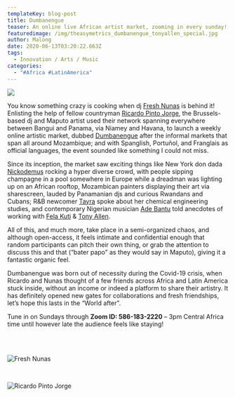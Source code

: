 ```yaml
---
templateKey: blog-post
title: Dumbanengue
teaser: An online live African artist market, zooming in every sunday!
featuredimage: /img/theasymetrics_dumbanengue_tonyallen_special.jpg
author: Malong
date: 2020-06-13T03:20:22.663Z
tags:
  - Innovation / Arts / Music
categories:
  - "#Africa #LatinAmerica"
---
```

![](/img/theasymetrics_dumbanengue_definition.jpg)

You know something crazy is cooking when dj [Fresh Nunas](https://www.mixcloud.com/deadfresh/) is behind it! Enlisting the help of fellow countryman [Ricardo Pinto Jorge](https://www.instagram.com/ricardopintojorge/), the Brussels-based dj and Maputo artist used their network spanning everywhere between Bangui and Panama, via Niamey and Havana, to launch a weekly online artistic market, dubbed [Dumbanengue](https://www.facebook.com/operacao.producao.7) after the informal markets that span all around Mozambique; and with Spanglish, Portuñol, and Franglais as official languages, the event sounded like something I could not miss.

Since its inception, the market saw exciting things like New York don dada [Nickodemus](https://soundcloud.com/nickodemusnyc) rocking a hyper diverse crowd, with people sipping champagne in a pool somewhere in Europe while a dreadman was lighting up on an African rooftop, Mozambican painters displaying their art via sharescreen, lauded by Panamanian djs and curious Rwandans and Cubans; R&B newcomer [Tayra](https://soundcloud.com/tayra-alline) spoke about her chemical engineering studies, and contemporary Nigerian musician [Ade Bantu](https://en.wikipedia.org/wiki/Ad%C3%A9_Bantu) told anecdotes of working with [Fela Kuti](https://en.wikipedia.org/wiki/Fela_Kuti) & [Tony Allen](https://en.wikipedia.org/wiki/Tony_Allen_(musician)).

All of this, and much more, take place in a semi-organized chaos, and although open-access, it feels intimate and confidential enough that random participants can pitch their own thing, or grab the attention to discuss this and that (“bater papo” as they would say in Maputo), giving it a fantastic organic feel.

Dumbanengue was born out of necessity during the Covid-19 crisis, when Ricardo and Nunas thought of a few friends across Africa and Latin America stuck inside, without an income or indeed a platform to share their artistry. It has definitely opened new gates for collaborations and fresh friendships, let’s hope this lasts in the “World after”.

Tune in on Sundays through **Zoom ID: 586-183-2220** – 3pm Central Africa time until however late the audience feels like staying!

<div class="column">    

</div>  

![](/img/theasymetrics_freshnunas.jpg "Fresh Nunas")

</div>  

![](/img/theasymetrics_ricardopinto.jpg "Ricardo Pinto Jorge")